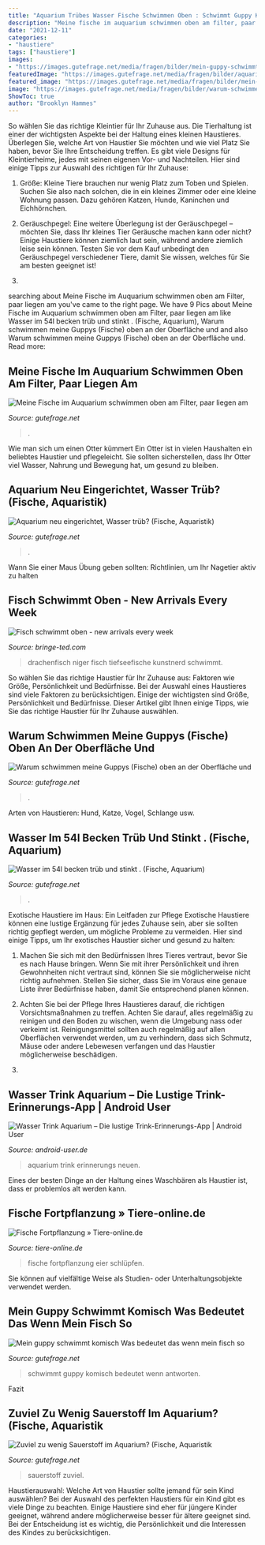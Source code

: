 ```yaml
---
title: "Aquarium Trübes Wasser Fische Schwimmen Oben : Schwimmt Guppy Komisch Bedeutet Wenn Antworten"
description: "Meine fische im auquarium schwimmen oben am filter, paar liegen am"
date: "2021-12-11"
categories:
- "haustiere"
tags: ["haustiere"]
images:
- "https://images.gutefrage.net/media/fragen/bilder/mein-guppy-schwimmt-komisch-was-bedeutet-das-wenn-mein-fisch-so-schwimmt-/3_original.jpg?v=1464452940000"
featuredImage: "https://images.gutefrage.net/media/fragen/bilder/aquarium-neu-eingerichtet-wasser-trueb/1_big.jpg?v=1551957920000"
featured_image: "https://images.gutefrage.net/media/fragen/bilder/mein-guppy-schwimmt-komisch-was-bedeutet-das-wenn-mein-fisch-so-schwimmt-/3_original.jpg?v=1464452940000"
image: "https://images.gutefrage.net/media/fragen/bilder/warum-schwimmen-meine-guppys-fische-oben-an-der-oberflaeche-und-schnappen-nach-luftblaeschen/2_full.jpg?v=1550874796000"
ShowToc: true
author: "Brooklyn Hammes"
---
```



So wählen Sie das richtige Kleintier für Ihr Zuhause aus.
Die Tierhaltung ist einer der wichtigsten Aspekte bei der Haltung eines kleinen Haustieres. Überlegen Sie, welche Art von Haustier Sie möchten und wie viel Platz Sie haben, bevor Sie Ihre Entscheidung treffen. Es gibt viele Designs für Kleintierheime, jedes mit seinen eigenen Vor- und Nachteilen. Hier sind einige Tipps zur Auswahl des richtigen für Ihr Zuhause:
1. Größe: Kleine Tiere brauchen nur wenig Platz zum Toben und Spielen. Suchen Sie also nach solchen, die in ein kleines Zimmer oder eine kleine Wohnung passen. Dazu gehören Katzen, Hunde, Kaninchen und Eichhörnchen.

2. Geräuschpegel: Eine weitere Überlegung ist der Geräuschpegel – möchten Sie, dass Ihr kleines Tier Geräusche machen kann oder nicht? Einige Haustiere können ziemlich laut sein, während andere ziemlich leise sein können. Testen Sie vor dem Kauf unbedingt den Geräuschpegel verschiedener Tiere, damit Sie wissen, welches für Sie am besten geeignet ist!

3.

	

		
searching about Meine Fische im Auquarium schwimmen oben am Filter, paar liegen am you've came to the right page. We have 9 Pics about Meine Fische im Auquarium schwimmen oben am Filter, paar liegen am like Wasser im 54l becken trüb und stinkt . (Fische, Aquarium), Warum schwimmen meine Guppys (Fische) oben an der Oberfläche und and also Warum schwimmen meine Guppys (Fische) oben an der Oberfläche und. Read more:
		
    
## Meine Fische Im Auquarium Schwimmen Oben Am Filter, Paar Liegen Am

<img loading=lazy src="https://images.gutefrage.net/media/fragen/bilder/meine-fische-im-auquarium-schwimmen-oben-am-filter-paar-liegen-am-boden-leben-aber-noch--sprich-sie-atmen-noch--aber-sieht-so-a-68671886/1_big.jpg?v=1488911709000" onerror="this.onerror=null;this.src='https://tse4.mm.bing.net/th?id=OIP.oT9-c34_iz2aIkwLp7-ODQHaFj&amp;pid=15.1';" alt="Meine Fische im Auquarium schwimmen oben am Filter, paar liegen am">

_Source: gutefrage.net_

>. 

	

Wie man sich um einen Otter kümmert
Ein Otter ist in vielen Haushalten ein beliebtes Haustier und pflegeleicht. Sie sollten sicherstellen, dass Ihr Otter viel Wasser, Nahrung und Bewegung hat, um gesund zu bleiben.

    
## Aquarium Neu Eingerichtet, Wasser Trüb? (Fische, Aquaristik)

<img loading=lazy src="https://images.gutefrage.net/media/fragen/bilder/aquarium-neu-eingerichtet-wasser-trueb/1_big.jpg?v=1551957920000" onerror="this.onerror=null;this.src='https://tse2.mm.bing.net/th?id=OIP.EG4CKjuvGcm2l1WOb1kujwHaFj&amp;pid=15.1';" alt="Aquarium neu eingerichtet, Wasser trüb? (Fische, Aquaristik)">

_Source: gutefrage.net_

>. 

	

Wann Sie einer Maus Übung geben sollten: Richtlinien, um Ihr Nagetier aktiv zu halten

    
## Fisch Schwimmt Oben - New Arrivals Every Week

<img loading=lazy src="https://bringe-ted.com/dmrvlw/fjqAzNUPLnt1oaTuswxKBQHaHa.jpg" onerror="this.onerror=null;this.src='https://tse1.mm.bing.net/th?id=OIP.qtX2VzfN3qn_7n78ttF7EgAAAA&amp;pid=15.1';" alt="Fisch schwimmt oben - new arrivals every week">

_Source: bringe-ted.com_

>drachenfisch niger fisch tiefseefische kunstnerd schwimmt. 

	

So wählen Sie das richtige Haustier für Ihr Zuhause aus: Faktoren wie Größe, Persönlichkeit und Bedürfnisse.
Bei der Auswahl eines Haustieres sind viele Faktoren zu berücksichtigen. Einige der wichtigsten sind Größe, Persönlichkeit und Bedürfnisse. Dieser Artikel gibt Ihnen einige Tipps, wie Sie das richtige Haustier für Ihr Zuhause auswählen.

    
## Warum Schwimmen Meine Guppys (Fische) Oben An Der Oberfläche Und

<img loading=lazy src="https://images.gutefrage.net/media/fragen/bilder/warum-schwimmen-meine-guppys-fische-oben-an-der-oberflaeche-und-schnappen-nach-luftblaeschen/2_full.jpg?v=1550874796000" onerror="this.onerror=null;this.src='https://tse3.mm.bing.net/th?id=OIP.KATpuUlGByg-h5qnzapnHgHaPP&amp;pid=15.1';" alt="Warum schwimmen meine Guppys (Fische) oben an der Oberfläche und">

_Source: gutefrage.net_

>. 

	

Arten von Haustieren: Hund, Katze, Vogel, Schlange usw.

    
## Wasser Im 54l Becken Trüb Und Stinkt . (Fische, Aquarium)

<img loading=lazy src="https://images.gutefrage.net/media/fragen/bilder/wasser-im-54l-becken-trueb-und-stinkt-/1_original.jpg?v=1331748348000" onerror="this.onerror=null;this.src='https://tse1.mm.bing.net/th?id=OIP.NEcRhM-RaoFIZ7xa6rxpvgHaEK&amp;pid=15.1';" alt="Wasser im 54l becken trüb und stinkt . (Fische, Aquarium)">

_Source: gutefrage.net_

>. 

	

Exotische Haustiere im Haus: Ein Leitfaden zur Pflege
Exotische Haustiere können eine lustige Ergänzung für jedes Zuhause sein, aber sie sollten richtig gepflegt werden, um mögliche Probleme zu vermeiden. Hier sind einige Tipps, um Ihr exotisches Haustier sicher und gesund zu halten:
1. Machen Sie sich mit den Bedürfnissen Ihres Tieres vertraut, bevor Sie es nach Hause bringen. Wenn Sie mit ihrer Persönlichkeit und ihren Gewohnheiten nicht vertraut sind, können Sie sie möglicherweise nicht richtig aufnehmen. Stellen Sie sicher, dass Sie im Voraus eine genaue Liste ihrer Bedürfnisse haben, damit Sie entsprechend planen können.

2. Achten Sie bei der Pflege Ihres Haustieres darauf, die richtigen Vorsichtsmaßnahmen zu treffen. Achten Sie darauf, alles regelmäßig zu reinigen und den Boden zu wischen, wenn die Umgebung nass oder verkeimt ist. Reinigungsmittel sollten auch regelmäßig auf allen Oberflächen verwendet werden, um zu verhindern, dass sich Schmutz, Mäuse oder andere Lebewesen verfangen und das Haustier möglicherweise beschädigen.

3.

    
## Wasser Trink Aquarium – Die Lustige Trink-Erinnerungs-App | Android User

<img loading=lazy src="https://www.android-user.de/wp-content/uploads/2017/08/S5-13-640x1138.png" onerror="this.onerror=null;this.src='https://tse4.mm.bing.net/th?id=OIP.a_TYPMMYecgt4K2uV7JoYQHaNK&amp;pid=15.1';" alt="Wasser Trink Aquarium – Die lustige Trink-Erinnerungs-App | Android User">

_Source: android-user.de_

>aquarium trink erinnerungs neuen. 

	

Eines der besten Dinge an der Haltung eines Waschbären als Haustier ist, dass er problemlos alt werden kann.

    
## Fische Fortpflanzung » Tiere-online.de

<img loading=lazy src="https://i2.wp.com/www.tiere-online.de/wp-content/uploads/2018/01/fischjungen-babys.jpg?resize=598%2C305" onerror="this.onerror=null;this.src='https://tse3.mm.bing.net/th?id=OIP.vg9XCwNC9pFPUxqkP8Z5FwHaDx&amp;pid=15.1';" alt="Fische Fortpflanzung » Tiere-online.de">

_Source: tiere-online.de_

>fische fortpflanzung eier schlüpfen. 

	

Sie können auf vielfältige Weise als Studien- oder Unterhaltungsobjekte verwendet werden.

    
## Mein Guppy Schwimmt Komisch Was Bedeutet Das Wenn Mein Fisch So

<img loading=lazy src="https://images.gutefrage.net/media/fragen/bilder/mein-guppy-schwimmt-komisch-was-bedeutet-das-wenn-mein-fisch-so-schwimmt-/3_original.jpg?v=1464452940000" onerror="this.onerror=null;this.src='https://tse1.mm.bing.net/th?id=OIP.DxF4XfRZiWuNUPTvmSG8WwHaNL&amp;pid=15.1';" alt="Mein guppy schwimmt komisch Was bedeutet das wenn mein fisch so">

_Source: gutefrage.net_

>schwimmt guppy komisch bedeutet wenn antworten. 

	

Fazit

    
## Zuviel Zu Wenig Sauerstoff Im Aquarium? (Fische, Aquaristik

<img loading=lazy src="https://images.gutefrage.net/media/fragen/bilder/zuviel-zu-wenig-sauerstoff-im-aquarium/1_original.jpg?v=1581199815000" onerror="this.onerror=null;this.src='https://tse3.mm.bing.net/th?id=OIP.m1OUooobwhswvctxmXgbsQHaFj&amp;pid=15.1';" alt="Zuviel zu wenig Sauerstoff im Aquarium? (Fische, Aquaristik">

_Source: gutefrage.net_

>sauerstoff zuviel. 

	

Haustierauswahl: Welche Art von Haustier sollte jemand für sein Kind auswählen?
Bei der Auswahl des perfekten Haustiers für ein Kind gibt es viele Dinge zu beachten. Einige Haustiere sind eher für jüngere Kinder geeignet, während andere möglicherweise besser für ältere geeignet sind. Bei der Entscheidung ist es wichtig, die Persönlichkeit und die Interessen des Kindes zu berücksichtigen.

